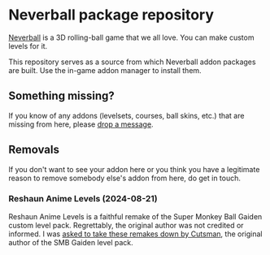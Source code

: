 # Neverball package repository

[Neverball](https://neverball.org) is a 3D rolling-ball game that we all love. You can make custom levels for it.

This repository serves as a source from which Neverball addon packages are built. Use the in-game addon manager to install them.

## Something missing?

If you know of any addons (levelsets, courses, ball skins, etc.) that are missing from here, please [drop a message](https://github.com/Neverball/packages/issues/new).

## Removals

If you don't want to see your addon here or you think you have a legitimate reason to remove somebody else's addon from here, do get in touch.

### Reshaun Anime Levels (2024-08-21)

Reshaun Anime Levels is a faithful remake of the Super Monkey Ball Gaiden custom level pack. Regrettably, the original author was not credited or informed. I was [asked to take these remakes down by Cutsman](removals/gaiden.png), the original author of the SMB Gaiden level pack.
